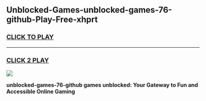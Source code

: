 
## Unblocked-Games-unblocked-games-76-github-Play-Free-xhprt
<h3>
<a href="https://premium76.site?title=unblocked-games-76-github&ref=23A">CLICK TO PLAY</a></h3>
<hr>

<h3>
<a href="https://premium76.site?title=unblocked-games-76-github&ref=23A">CLICK 2 PLAY</a>
  
</h3>

<a href="https://premium76.site?title=unblocked-games-76-github&ref=23A"><img src="https://clearcache.store/games.png"></a>


**unblocked-games-76-github games unblocked: Your Gateway to Fun and Accessible Online Gaming**
